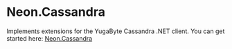 ﻿Neon.Cassandra
==============

Implements extensions for the YugaByte Cassandra .NET client.  You can get started here: [Neon.Cassandra](https://doc.neonkube.com/N_Neon_Cassandra.htm)
